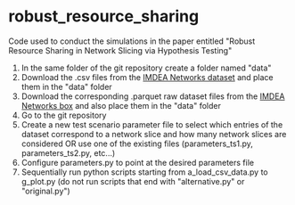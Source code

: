 # robust_resource_sharing
Code used to conduct the simulations in the paper entitled "Robust Resource Sharing in Network Slicing via Hypothesis Testing"

1) In the same folder of the git repository create a folder named "data"
2) Download the .csv files from the [IMDEA Networks dataset](https://git2.networks.imdea.org/wng/madrid-lte-dataset/-/tree/main/dataset?ref_type=heads) and place them in the "data" folder
3) Download the corresponding .parquet raw dataset files from the [IMDEA Networks box](https://box.networks.imdea.org/s/wxiZamiEXA5aVGx) and also place them in the "data" folder
4) Go to the git repository
5) Create a new test scenario parameter file to select which entries of the dataset correspond to a network slice and how many network slices are considered OR use one of the existing files (parameters_ts1.py, parameters_ts2.py, etc...)
6) Configure parameters.py to point at the desired parameters file
7) Sequentially run python scripts starting from a_load_csv_data.py to g_plot.py (do not run scripts that end with "alternative.py" or "original.py")
